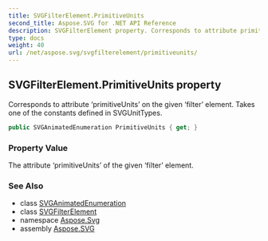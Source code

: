 ```yaml
---
title: SVGFilterElement.PrimitiveUnits
second_title: Aspose.SVG for .NET API Reference
description: SVGFilterElement property. Corresponds to attribute primitiveUnits on the given filter element. Takes one of the constants defined in SVGUnitTypes
type: docs
weight: 40
url: /net/aspose.svg/svgfilterelement/primitiveunits/
---
```

## SVGFilterElement.PrimitiveUnits property

Corresponds to attribute ‘primitiveUnits’ on the given ‘filter’ element. Takes one of the constants defined in SVGUnitTypes.

```csharp
public SVGAnimatedEnumeration PrimitiveUnits { get; }
```

### Property Value

The attribute ‘primitiveUnits’ of the given ‘filter’ element.

### See Also

* class [SVGAnimatedEnumeration](../../../aspose.svg.datatypes/svganimatedenumeration/)
* class [SVGFilterElement](../)
* namespace [Aspose.Svg](../../../aspose.svg/)
* assembly [Aspose.SVG](../../../)
